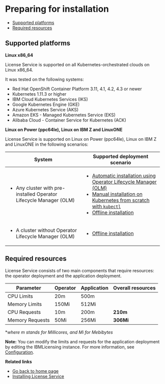 
# Preparing for installation

- [Supported platforms](#supported-platforms)
- [Required resources](#required-resources)

## Supported platforms

<b>Linux x86_64</b>

License Service is supported on all Kubernetes-orchestrated clouds on Linux x86_64.

It was tested on the following systems:

- Red Hat OpenShift Container Platform 3.11, 4.1, 4.2, 4.3 or newer
- Kubernetes 1.11.3 or higher
- IBM Cloud Kubernetes Services (IKS)
- Google Kubernetes Engine (GKE)
- Azure Kubernetes Service (AKS)
- Amazon EKS - Managed Kubernetes Service (EKS)
- Alibaba Cloud - Container Service for Kubernetes (ACK)

<b>Linux on Power (ppc64le), Linux on IBM Z and LinuxONE</b>

License Service is supported on Linux on Power (ppc64le), Linux on IBM Z and LinuxONE in the following scenarios:

 |System|Supported deployment scenario|
 |---|---|
 |<ul><li>Any cluster with pre-installed Operator Lifecycle Manager (OLM)</li></ul>|<ul><li>[Automatic installation using Operator Lifecycle Manager (OLM)](Automatic_installation.md)</li><li>[Manual installation on Kubernetes from scratch with `kubectl`](Install_from_scratch.md)</li><li>[Offline installation](Install_offline.md)</li></ul>|
|<ul><li>A cluster without Operator Lifecycle Manager (OLM)</li></ul>| <ul><li>[Offline installation](Install_offline.md)</li></ul>|

## Required resources

License Service consists of two main components that require resources: the operator deployment and the application deployment.

 |Parameter|Operator|Application|Overall resources|
 |---|---|---|---|
 |CPU Limits| 20m| 500m| |
 |Memory Limits| 150Mi|512Mi|
 |CPU Requests| 10m|200m|**210m**|
 |Memory Requests|50Mi|256Mi|**306Mi**|

 *_where m stands for Millicores, and Mi for Mebibytes_

 **Note:** You can modify the limits and requests for the application deployment by editing the IBMLicensing instance. For more information, see [Configuration](Configuration.md).

<b>Related links</b>

- [Go back to home page](../License_Service_main.md#documentation)
- [Installing License Service](Installation_scenarios.md)
